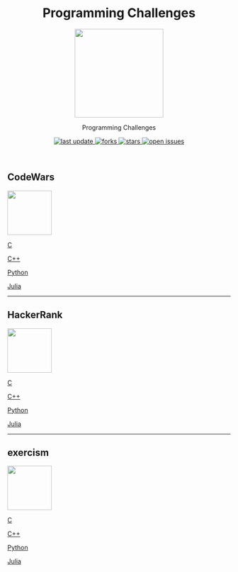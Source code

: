 <div align="center">

  <h1>Programming Challenges</h1>
<p align="center">
  <img src="https://cdn.icon-icons.com/icons2/2110/PNG/512/challenge_icon_131034.png" width="200"
</p>

  <p>
    Programming Challenges
  </p>

  
<!-- Badges -->
<p>
  <a href="">
    <img src="https://img.shields.io/github/last-commit/CagriCatik/programming-challenges" alt="last update" />
  </a>
  <a href="https://github.com/CagriCatik/programming-challenges/network/members">
    <img src="https://img.shields.io/github/forks/CagriCatik/programming-challenges" alt="forks" />
  </a>
  <a href="https://github.com/CagriCatik/programming-challenges/stargazers">
    <img src="https://img.shields.io/github/stars/CagriCatik/programming-challenges" alt="stars" />
  </a>
  <a href="https://github.com/CagriCatik/programming-challenges/issues/">
    <img src="https://img.shields.io/github/issues/CagriCatik/programming-challenges" alt="open issues" />
  </a>
</p>
   
</div>

<br />

## CodeWars

<p align="left">
  <img src="https://cdn.icon-icons.com/icons2/2389/PNG/512/codewars_logo_icon_145389.png" width="100" 
</p>

[C](https://github.com/CagriCatik/programming-challenges/README.md)

[C++](https://github.com/user/repo/blob/branch/other_file.md)

[Python](https://github.com/user/repo/blob/branch/other_file.md)

[Julia](https://github.com/user/repo/blob/branch/other_file.md)

---

## HackerRank

<p align="left">
  <img src="https://upload.wikimedia.org/wikipedia/commons/thumb/6/6a/Hackerrank_meaningful_logo.svg/1200px-Hackerrank_meaningful_logo.svg.png" width="100"
</p>

[C](https://github.com/CagriCatik/programming-challenges/README.md)

[C++](https://github.com/user/repo/blob/branch/other_file.md)

[Python](https://github.com/user/repo/blob/branch/other_file.md)

[Julia](https://github.com/user/repo/blob/branch/other_file.md)

---

## exercism 

<p align="left">
  <img src="https://cdn.icon-icons.com/icons2/2389/PNG/512/exercism_logo_icon_145295.png" width="100"
</p>

[C](https://github.com/CagriCatik/programming-challenges/README.md)

[C++](https://github.com/user/repo/blob/branch/other_file.md)

[Python](https://github.com/user/repo/blob/branch/other_file.md)

[Julia](https://github.com/user/repo/blob/branch/other_file.md)
